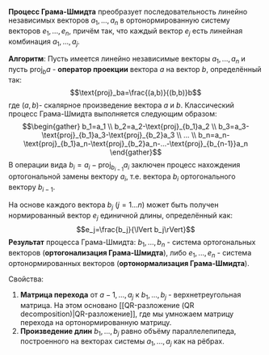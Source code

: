 **Процесс Грама-Шмидта** преобразует последовательность линейно независимых векторов $a_1,...,a_n$ в ортонормированную систему векторов $e_1,...,e_n$, причём так, что каждый вектор $e_j$ есть линейная комбинация $a_1,...,a_j$.

**Алгоритм**:
Пусть имеется линейно независимые векторы $a_1,...,a_n$ и пусть $\text{proj}_ba$ - **оператор проекции** вектора $a$ на вектор $b$, определённый так:$$\text{proj}_ba=\frac{(a,b)}{(b,b)}b$$где $(a,b)$- скалярное произведение вектора $a$ и $b$.
Классический процесс Грама-Шмидта выполняется следующим образом:$$\begin{gather} b_1=a_1 \\ b_2=a_2-\text{proj}_{b_1}a_2 \\ b_3=a_3-\text{proj}_{b_1}a_3-\text{proj}_{b_2}a_3 \\ ... \\ b_n=a_n-\text{proj}_{b_1}a_n-\text{proj}_{b_2}a_n-...-\text{proj}_{b_{n-1}}a_n \end{gather}$$В операции вида $b_i=a_i-\text{proj}_{b_{i-1}}a_i$ заключен процесс нахождения ортогональной замены вектору $a_i$, т.е. вектора $b_i$ ортогонального вектору $b_{i-1}$.

На основе каждого вектора $b_j$ ($j=1...n$) может быть получен нормированный вектор $e_j$ единичной длины, определённый как:$$e_j=\frac{b_j}{\lVert b_j\rVert}$$**Результат** процесса Грама-Шмидта:
$b_1,...,b_n$ - система ортогональных векторов (**ортогонализация Грама-Шмидта**), либо $e_1,...,e_n$ - система ортонормированных векторов (**ортонормализация Грама-Шмидта**).

Свойства:
1. **Матрица перехода** от $a-1,...,a_j$ к $b_1,...,b_j$ - верхнетреугольная матрица. На этом основано [[QR-разложение (QR decomposition)|QR-разложение]], где мы умножаем матрицу перехода на ортонормированную матрицу.
2. **Произведение длин** $b_1,...,b_j$ равно объёму параллелепипеда, построенного на векторах системы $a_1,...,a_j$ как на рёбрах.
